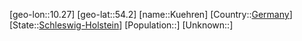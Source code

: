 ﻿---
location: [54.2,10.27]
type: City
tags:
- geo/City


SpocWebEntityId: 31729
isDeleted: false
confidential: public

---
[geo-lon::10.27]
[geo-lat::54.2]
[name::Kuehren]
[Country::[Germany](geo/Continent/Europe/Germany.md)]
[State::[Schleswig-Holstein](geo/Continent/Europe/Germany/Schleswig-Holstein.md)]
[Population::]
[Unknown::]

